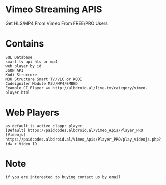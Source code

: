 # Vimeo Streaming APIS
Get HLS/MP4 From Vimeo From FREE/PRO Users

# Contains
    SQL Database
    smart tv api hls or mp4
    web player by id
    JSON API
    Kodi Strucrure
    M3U Structure Smart TV/VLC or KODI
    Codeigniter Module M3U/MP4/EMBED
    Example CI Player => http://albdroid.al/live-tv/category/vimeo-player.html

# Web Players
    as default is active clappr player
    [Default] https://paidcodes.albdroid.al/Vimeo_Apis/Player_PRO
    [Videojs] https://paidcodes.albdroid.al/Vimeo_Apis/Player_PRO/play_videojs.php?id= + Video ID

# Note
    if you are interested to buying contact us by email

